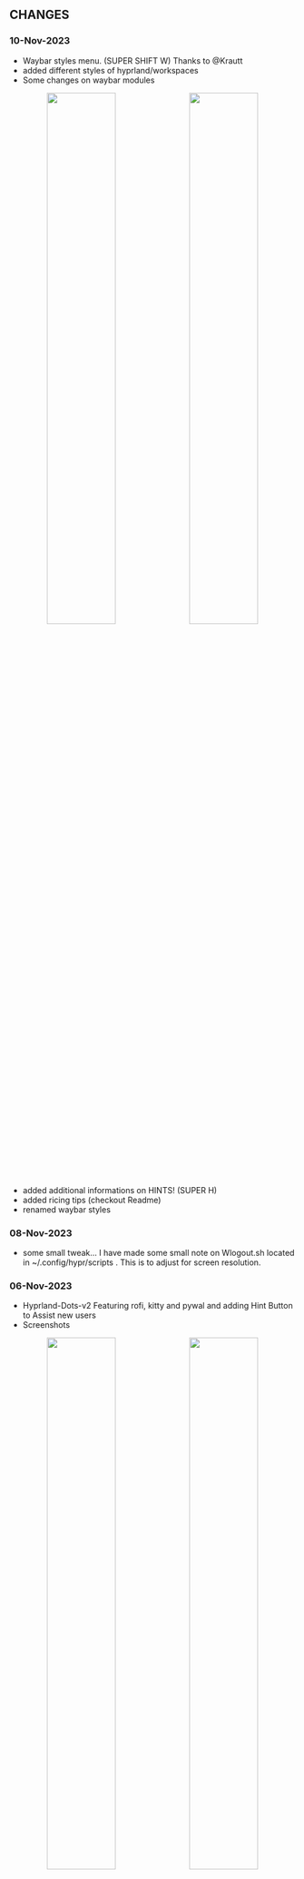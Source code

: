 ## CHANGES

### 10-Nov-2023
- Waybar styles menu. (SUPER SHIFT W) Thanks to @Krautt
- added different styles of hyprland/workspaces
- Some changes on waybar modules 
<p align="center">
    <img align="center" width="49%" src="https://raw.githubusercontent.com/JaKooLit/screenshots/main/Changelogs-Screenshots/10-11-2023.png" /> <img align="center" width="49%" src="https://raw.githubusercontent.com/JaKooLit/screenshots/main/Changelogs-Screenshots/10-11-2023-waybar-buttons.png" /> 

- added additional informations on HINTS! (SUPER H)
- added ricing tips (checkout Readme)
- renamed waybar styles

### 08-Nov-2023
 - some small tweak... I have made some small note on Wlogout.sh located in ~/.config/hypr/scripts . This is to adjust for screen resolution.

### 06-Nov-2023
- Hyprland-Dots-v2 Featuring rofi, kitty and pywal and adding Hint Button to Assist new users
- Screenshots
<p align="center">
    <img align="center" width="49%" src="https://raw.githubusercontent.com/JaKooLit/screenshots/main/Hyprland-V2-Screenshots/General/pywal-kitty.png" /> <img align="center" width="49%" src="https://raw.githubusercontent.com/JaKooLit/screenshots/main/Hyprland-V2-Screenshots/General/Rofi-Dark.png" />   
    <img align="center" width="49%" src="https://raw.githubusercontent.com/JaKooLit/screenshots/main/Hyprland-V2-Screenshots/General/Different-Waybar-Layouts.png" /> <img align="center" width="49%" src="https://raw.githubusercontent.com/JaKooLit/screenshots/main/Hyprland-V2-Screenshots/General/Hint.png" />

- More Screenshots can be viewed here
-Hyprland-Dots-v2 Changes [`Link`](https://github.com/JaKooLit/screenshots/tree/main/Hyprland-V2-Screenshots/General)

### 04-Nov-2023
- Various clean up scripts (change all to !#/bin/bash shebangs) except pythons!
- Tweaked abit Wofi Beats (SUPER CTRL S) to have a better notification
<p align="center">
    <img align="center" width="49%" src="https://raw.githubusercontent.com/JaKooLit/screenshots/main/Changelogs-Screenshots/04-11-2023-WofiBeats.png" /> 

- Returning wlogout and removing the previous logout menu (WofiPower.sh). Can be launch by pressing power button on waybar or (keybinds) CTRL ALT P
<p align="center">
    <img align="center" width="49%" src="https://raw.githubusercontent.com/JaKooLit/screenshots/main/Changelogs-Screenshots/04-11-2023-wlogout.png" />
    

### 28-Oct-2023
- Various fixes / cleanup on waybar and modules
- added simple layout 2 (can be summoned with SUPER ALT W)
<p align="center">
    <img align="center" width="49%" src="https://raw.githubusercontent.com/JaKooLit/screenshots/main/Changelogs-Screenshots/28-10-23-Simple2Layout.png" /> 


### 26-Oct-2023
- Automatic nvidia gpu detection and setting WLR_NO_CURSORS of ENVariables.conf automatically

### 24-Oct-2023
- fix lots of waybar stylings
- introducing waybar separators (only in default)
<p align="center">
    <img align="center" width="49%" src="https://raw.githubusercontent.com/JaKooLit/screenshots/main/Changelogs-Screenshots/24-10-2-23-waybar-separator.png" /> 

#### 22 Oct 2023
- initial commit
- adding some waybar layouts (Super Alt W). YOu can also choose colors of your waybar panels (Super Shift W)
### 📷 Screenshots of changes. Click to magnify

<p align="center">
    <img align="center" width="49%" src="https://raw.githubusercontent.com/JaKooLit/screenshots/main/Changelogs-Screenshots/Waybar-Layout-Menu.png" /> <img align="center" width="49%" src="https://raw.githubusercontent.com/JaKooLit/screenshots/main/Changelogs-Screenshots/waybar-all%20sides.png" />   
    <img align="center" width="49%" src="https://raw.githubusercontent.com/JaKooLit/screenshots/main/Changelogs-Screenshots/waybar-left-panel.png" /> 

